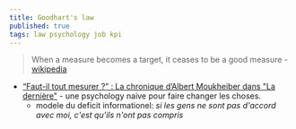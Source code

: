 ```yaml
---
title: Goodhart's law
published: true
tags: law psychology job kpi
---
```

> When a measure becomes a target, it ceases to be a good measure - [wikipedia](https://en.wikipedia.org/wiki/Goodhart%27s_law)

- [“Faut-il tout mesurer ?” : La chronique d’Albert Moukheiber dans "La dernière"](https://www.youtube.com/watch?v=nSIvOdtBl5w) - une psychology naive pour faire changer les choses.
	- modele du deficit informationel: _si les gens ne sont pas d'accord avec moi, c'est qu'ils n'ont pas compris_